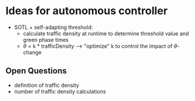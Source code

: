 # Ideas for autonomous controller
* SOTL + self-adapting threshold:
  * calculate traffic density at runtime to determine threshold value and green phase times 
  * $\theta$ = k * trafficDensity --> "optimize" k to control the impact of $\theta$-change


## Open Questions
* definition of traffic density
* number of traffic density calculations